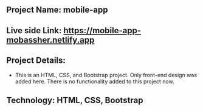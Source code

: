 ## Project Name: mobile-app


## Live side Link: https://mobile-app-mobassher.netlify.app


## Project Details:
- This is an HTML, CSS, and Bootstrap project. Only front-end design was added here. There is no functionality added to this project now.


## Technology: HTML, CSS, Bootstrap
